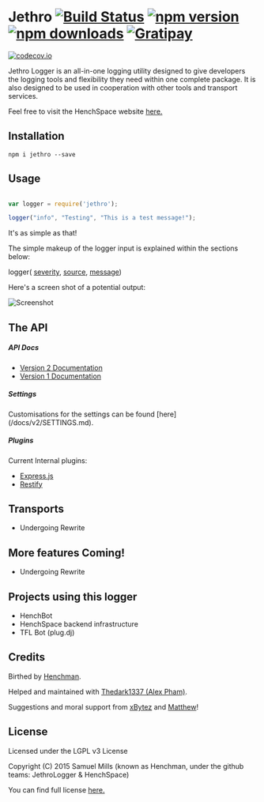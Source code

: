 # Jethro [![Build Status](https://travis-ci.org/JethroLogger/Jethro.svg?branch=master)](https://travis-ci.org/JethroLogger/Jethro) [![npm version](http://img.shields.io/npm/v/jethro.svg)](https://npmjs.org/package/jethro) [![npm downloads](http://img.shields.io/npm/dm/jethro.svg)](https://npmjs.org/package/jethro) [![Gratipay](http://img.shields.io/gratipay/Hunchmun.svg)](https://www.gratipay.com/Hunchmun/)
[![codecov.io](https://codecov.io/github/JethroLogger/Jethro/coverage.svg?branch=master)](https://codecov.io/github/JethroLogger/Jethro?branch=master)

Jethro Logger is an all-in-one logging utility designed to give developers the logging tools and flexibility they need within one complete package. It is also designed to be used in cooperation with other tools and transport services.

Feel free to visit the HenchSpace website [here.](https://henchspace.co/)


Installation
------------
`npm i jethro --save`


Usage
-----

```js

var logger = require('jethro');

logger("info", "Testing", "This is a test message!");
```

It's as simple as that!

The simple makeup of the logger input is explained within the sections below:

logger( [severity](/docs/v2/SEVERITY.md), [source](/docs/v2/SOURCE.md), [message](/docs/v2/MESSAGE.md))

Here's a screen shot of a potential output:


![Screenshot](/docs/v2/i.png "Screenshot")


The API
-------

##### API Docs
* [Version 2 Documentation](/docs/v2/API.md)
* [Version 1 Documentation](/docs/v1/README.md)

##### Settings
Customisations for the settings can be found [here] (/docs/v2/SETTINGS.md).

##### Plugins
Current Internal plugins:
* [Express.js](/docs/v2/plugins/EXPRESS.md)
* [Restify](/docs/v2/plugins/RESTIFY.md)

Transports
----------
* Undergoing Rewrite

More features Coming!
---------------------
* Undergoing Rewrite

Projects using this logger
--------------------------
* HenchBot
* HenchSpace backend infrastructure
* TFL Bot (plug.dj)

Credits
-------
Birthed by [Henchman](https://hench.in).

Helped and maintained with [Thedark1337 (Alex Pham)](http://thedark1337.com).

Suggestions and moral support from [xBytez](https://github.com/xBytez) and [Matthew](https://github.com/yemasthui)!

License
-------
Licensed under the LGPL v3 License

Copyright (C) 2015  Samuel Mills (known as Henchman, under the github teams: JethroLogger & HenchSpace)

You can find full license [here.](/LICENSE.txt)
